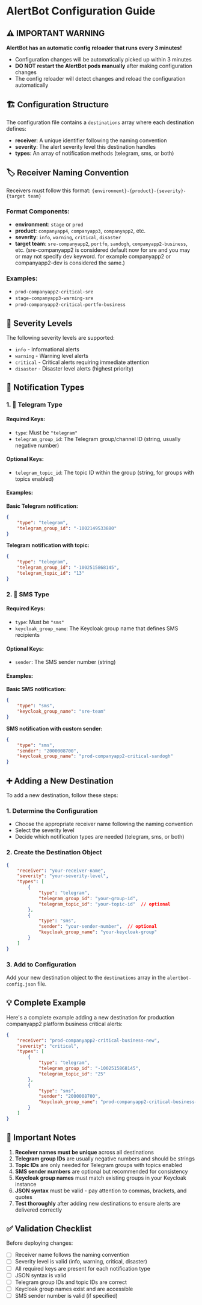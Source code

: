 # AlertBot Configuration Guide

## ⚠️ IMPORTANT WARNING

**AlertBot has an automatic config reloader that runs every 3 minutes!**

- Configuration changes will be automatically picked up within 3 minutes
- **DO NOT restart the AlertBot pods manually** after making configuration changes
- The config reloader will detect changes and reload the configuration automatically

## 🏗️ Configuration Structure

The configuration file contains a `destinations` array where each destination defines:
- **receiver**: A unique identifier following the naming convention
- **severity**: The alert severity level this destination handles
- **types**: An array of notification methods (telegram, sms, or both)

## 🏷️ Receiver Naming Convention

Receivers must follow this format: `{environment}-{product}-{severity}-{target team}`

### Format Components:
- **environment**: `stage` or `prod`
- **product**: `companyapp4`, `companyapp3`, `companyapp2`, etc.
- **severity**: `info`, `warning`, `critical`, `disaster`
- **target team**: `sre-companyapp2`, `portfo`, `sandogh`, `companyapp2-business`, etc. (sre-companyapp2 is considered default now for sre and you may or may not specify dev keyword. for example companyapp2 or companyapp2-dev is considered the same.)

### Examples:
- `prod-companyapp2-critical-sre`
- `stage-companyapp3-warning-sre`
- `prod-companyapp2-critical-portfo-business`

## 🚨 Severity Levels

The following severity levels are supported:
- `info` - Informational alerts
- `warning` - Warning level alerts
- `critical` - Critical alerts requiring immediate attention
- `disaster` - Disaster level alerts (highest priority)

## 📢 Notification Types

### 1. 📱 Telegram Type

#### Required Keys:
- `type`: Must be `"telegram"`
- `telegram_group_id`: The Telegram group/channel ID (string, usually negative number)

#### Optional Keys:
- `telegram_topic_id`: The topic ID within the group (string, for groups with topics enabled)

#### Examples:

**Basic Telegram notification:**
```json
{
    "type": "telegram",
    "telegram_group_id": "-1002149533880"
}
```

**Telegram notification with topic:**
```json
{
    "type": "telegram",
    "telegram_group_id": "-1002515868145",
    "telegram_topic_id": "13"
}
```

### 2. 📧 SMS Type

#### Required Keys:
- `type`: Must be `"sms"`
- `keycloak_group_name`: The Keycloak group name that defines SMS recipients

#### Optional Keys:
- `sender`: The SMS sender number (string)

#### Examples:

**Basic SMS notification:**
```json
{
    "type": "sms",
    "keycloak_group_name": "sre-team"
}
```

**SMS notification with custom sender:**
```json
{
    "type": "sms",
    "sender": "2000008700",
    "keycloak_group_name": "prod-companyapp2-critical-sandogh"
}
```

## ➕ Adding a New Destination

To add a new destination, follow these steps:

### 1. Determine the Configuration
- Choose the appropriate receiver name following the naming convention
- Select the severity level
- Decide which notification types are needed (telegram, sms, or both)

### 2. Create the Destination Object

```json
{
    "receiver": "your-receiver-name",
    "severity": "your-severity-level",
    "types": [
        {
            "type": "telegram",
            "telegram_group_id": "your-group-id",
            "telegram_topic_id": "your-topic-id"  // optional
        },
        {
            "type": "sms",
            "sender": "your-sender-number",  // optional
            "keycloak_group_name": "your-keycloak-group"
        }
    ]
}
```

### 3. Add to Configuration
Add your new destination object to the `destinations` array in the `alertbot-config.json` file.

## 💡 Complete Example

Here's a complete example adding a new destination for production companyapp2 platform business critical alerts:

```json
{
    "receiver": "prod-companyapp2-critical-business-new",
    "severity": "critical",
    "types": [
        {
            "type": "telegram",
            "telegram_group_id": "-1002515868145",
            "telegram_topic_id": "25"
        },
        {
            "type": "sms",
            "sender": "2000008700",
            "keycloak_group_name": "prod-companyapp2-critical-business-new"
        }
    ]
}
```

## 📝 Important Notes

1. **Receiver names must be unique** across all destinations
2. **Telegram group IDs** are usually negative numbers and should be strings
3. **Topic IDs** are only needed for Telegram groups with topics enabled
4. **SMS sender numbers** are optional but recommended for consistency
5. **Keycloak group names** must match existing groups in your Keycloak instance
6. **JSON syntax** must be valid - pay attention to commas, brackets, and quotes
7. **Test thoroughly** after adding new destinations to ensure alerts are delivered correctly

## ✅ Validation Checklist

Before deploying changes:
- [ ] Receiver name follows the naming convention
- [ ] Severity level is valid (info, warning, critical, disaster)
- [ ] All required keys are present for each notification type
- [ ] JSON syntax is valid
- [ ] Telegram group IDs and topic IDs are correct
- [ ] Keycloak group names exist and are accessible
- [ ] SMS sender number is valid (if specified)
